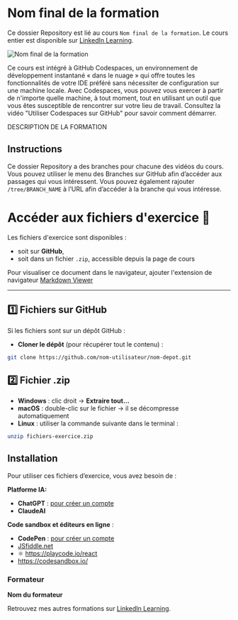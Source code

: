 # Nom final de la formation

Ce dossier Repository est lié au cours `Nom final de la formation`. Le cours entier est disponible sur [LinkedIn Learning][lil-course-url].

![Nom final de la formation][lil-thumbnail-url] 

Ce cours est intégré à GitHub Codespaces, un environnement de développement instantané « dans le nuage » qui offre toutes les fonctionnalités de votre IDE préféré sans nécessiter de configuration sur une machine locale. Avec Codespaces, vous pouvez vous exercer à partir de n'importe quelle machine, à tout moment, tout en utilisant un outil que vous êtes susceptible de rencontrer sur votre lieu de travail. Consultez la vidéo "Utiliser Codespaces sur GitHub" pour savoir comment démarrer.    

DESCRIPTION DE LA FORMATION

## Instructions

Ce dossier Repository a des branches pour chacune des vidéos du cours. Vous pouvez utiliser le menu des Branches sur GitHub afin d’accéder aux passages qui vous intéressent. Vous pouvez également rajouter `/tree/BRANCH_NAME` à l’URL afin d’accéder à la branche qui vous intéresse. 

# Accéder aux fichiers d'exercice 📁

Les fichiers d'exercice sont disponibles :
- soit sur **GitHub**, 
- soit dans un fichier `.zip`, accessible depuis la page de cours

Pour visualiser ce document dans le navigateur, ajouter l'extension de navigateur [Markdown Viewer](https://chromewebstore.google.com/detail/markdown-viewer/)

---

## 1️⃣ Fichiers sur GitHub

Si les fichiers sont sur un dépôt GitHub :

- **Cloner le dépôt** (pour récupérer tout le contenu) :  
```bash
git clone https://github.com/nom-utilisateur/nom-depot.git
```

## 2️⃣ Fichier .zip

- **Windows** : clic droit → **Extraire tout…**
- **macOS** : double-clic sur le fichier → il se décompresse automatiquement
- **Linux** : utiliser la commande suivante dans le terminal :

```bash
unzip fichiers-exercice.zip
```

## Installation

Pour utiliser ces fichiers d’exercice, vous avez besoin de : 
	 
**Platforme IA:** 
- **ChatGPT** : [pour créer un compte](https://chatgpt.com/)
- **ClaudeAI**

**Code sandbox et éditeurs en ligne** : 
- **CodePen** : [pour créer un compte ](https://codepen.io/) 
- [JSfiddle.net](https://jsfiddle.net//)
- ⚛️ https://playcode.io/react 
- https://codesandbox.io/
  
### Formateur

**Nom du formateur** 

Retrouvez mes autres formations sur [LinkedIn Learning][lil-URL-trainer].

[0]: # (Replace these placeholder URLs with actual course URLs)
[lil-course-url]: https://www.linkedin.com
[lil-thumbnail-url]: https://media.licdn.com/dms/image/v2/D4E0DAQG0eDHsyOSqTA/learning-public-crop_675_1200/B4EZVdqqdwHUAY-/0/1741033220778?e=2147483647&v=beta&t=FxUDo6FA8W8CiFROwqfZKL_mzQhYx9loYLfjN-LNjgA
[lil-URL-trainer]: https://

[1]: # (End of FR-Instruction ###############################################################################################)

